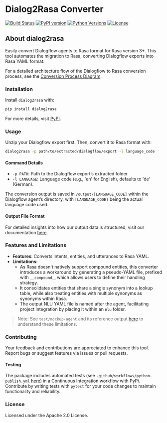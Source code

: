 # Dialog2Rasa Converter

[![Build Status](https://github.com/murilobellatini/dialog2rasa/actions/workflows/python-publish.yml/badge.svg)](https://github.com/murilobellatini/dialog2rasa/actions)
[![PyPI version](https://badge.fury.io/py/dialog2rasa.svg)](https://pypi.org/project/dialog2rasa/)
[![Python Versions](https://img.shields.io/pypi/pyversions/dialog2rasa.svg)](https://pypi.org/project/dialog2rasa/)
[![License](https://img.shields.io/pypi/l/dialog2rasa.svg)](https://github.com/murilobellatini/dialog2rasa/blob/main/LICENSE)

## About dialog2rasa

Easily convert Dialogflow agents to Rasa format for Rasa version 3+. This tool automates the migration to Rasa, converting Dialogflow exports into Rasa YAML format.

For a detailed architecture flow of the Dialogflow to Rasa conversion process, see the [Conversion Process Diagram](https://github.com/murilobellatini/dialog2rasa/blob/main/docs/conversion-process-diagram.md).

### Installation

Install `dialog2rasa` with:

```bash
pip install dialog2rasa
```

For more details, visit [PyPI](https://pypi.org/project/dialog2rasa/).

### Usage

Unzip your Dialogflow export first. Then, convert it to Rasa format with:

```sh
dialog2rasa -p path/to/extracted/dialogflow/export -l language_code
```

#### Command Details

- `-p PATH`: Path to the Dialogflow export’s extracted folder.
- `-l LANGUAGE`: Language code (e.g., 'en' for English), defaults to 'de' (German).

The conversion output is saved in `/output/[LANGUAGE_CODE]` within the Dialogflow agent’s directory, with `[LANGUAGE_CODE]` being the actual language code used.

#### Output File Format

For detailed insights into how our output data is structured, visit our documentation [here](https://github.com/murilobellatini/dialog2rasa/blob/main/docs/conversion-process-diagram.md).

### Features and Limitations

- **Features**: Converts intents, entities, and utterances to Rasa YAML.
- **Limitations**:
  - As Rasa doesn't natively support compound entities, this converter introduces a workaround by generating a pseudo-YAML file, prefixed with `__compound_`, which allows users to define their handling strategy.
  - It consolidates entities that share a single synonym into a lookup table, while also treating entities with multiple synonyms as synonyms within Rasa.
  - The output NLU YAML file is named after the agent, facilitating project integration by placing it within an `nlu` folder.

> Note: See `test/mockup-agent` and its reference output [here](https://github.com/murilobellatini/dialog2rasa/blob/main/tests/mockup-agent) to understand these limitations.

### Contributing

Your feedback and contributions are appreciated to enhance this tool. Report bugs or suggest features via issues or pull requests.

#### Testing

The package includes automated tests (see `.github/workflows/python-publish.yml` [here](https://github.com/murilobellatini/dialog2rasa/blob/main/.github/workflows/python-publish.yml)) in a Continuous Integration workflow with PyPi. Contribute by writing tests with `pytest` for your code changes to maintain functionality and reliability.

### License

Licensed under the Apache 2.0 License.
